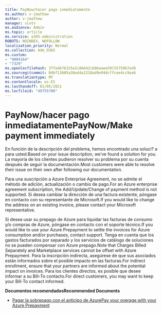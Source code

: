 ```yaml
---
title: PayNow/hacer pago inmediatamente
ms.author: v-jmathew
author: v-jmathew
manager: scotv
ms.audience: Admin
ms.topic: article
ms.service: o365-administration
ROBOTS: NOINDEX, NOFOLLOW
localization_priority: Normal
ms.collection: Adm_O365
ms.custom:
- "9004164"
- "7329"
ms.openlocfilehash: 3ffe4676325e2c86642cb06aaee59725759b7ed9
ms.sourcegitcommit: 04bf13605a30ad4a2218ad9e94dcffcee4cc9aa6
ms.translationtype: MT
ms.contentlocale: es-ES
ms.lasthandoff: 01/05/2021
ms.locfileid: "49755708"
---
```

# <a name="paynowmake-payment-immediately"></a><span data-ttu-id="517d0-102">PayNow/hacer pago inmediatamente</span><span class="sxs-lookup"><span data-stu-id="517d0-102">PayNow/Make payment immediately</span></span>

<span data-ttu-id="517d0-103">En función de la descripción del problema, hemos encontrado una soluci? a para usted.</span><span class="sxs-lookup"><span data-stu-id="517d0-103">Based on your issue description, we’ve found a solution for you.</span></span> <span data-ttu-id="517d0-104">La mayoría de los clientes pudieron resolver su problema por su cuenta después de seguir la documentación.</span><span class="sxs-lookup"><span data-stu-id="517d0-104">Most customers were able to resolve their issue on their own after following our documentation.</span></span>

<span data-ttu-id="517d0-105">Para una suscripción a Azure Enterprise Agreement, no se admite el método de adición, actualización o cambio de pago.</span><span class="sxs-lookup"><span data-stu-id="517d0-105">For an Azure enterprise agreement subscription, the Add/Update/Change of payment method is not supported.</span></span> <span data-ttu-id="517d0-106">Si desea cambiar la dirección de una factura existente, póngase en contacto con su representante de Microsoft.</span><span class="sxs-lookup"><span data-stu-id="517d0-106">If you would like to change the address on an existing invoice, please contact your Microsoft representative.</span></span>

<span data-ttu-id="517d0-107">Si desea usar su prepago de Azure para liquidar las facturas de consumo y/o compras de Azure, póngase en contacto con el soporte técnico.</span><span class="sxs-lookup"><span data-stu-id="517d0-107">If you would like to use your Azure Prepayment to settle the invoices for Azure consumption and/or purchases, contact support.</span></span> <span data-ttu-id="517d0-108">Tenga en cuenta que los gastos facturados por separado y los servicios de catálogo de soluciones no se pueden compensar con Azure prepago.</span><span class="sxs-lookup"><span data-stu-id="517d0-108">Note that Charges Billed Separately and Marketplace services cannot be offset with Azure Prepayment.</span></span> <span data-ttu-id="517d0-109">Para la inscripción indirecta, asegúrese de que sus asociados están informados sobre el posible impacto en las facturas.</span><span class="sxs-lookup"><span data-stu-id="517d0-109">For indirect enrollment, ensure that your partners are informed about the potential impact on invoices.</span></span> <span data-ttu-id="517d0-110">Para los clientes directos, es posible que desee informar a su Bill-To contacto.</span><span class="sxs-lookup"><span data-stu-id="517d0-110">For direct customers, you may want to keep your Bill-To contact informed.</span></span>

<span data-ttu-id="517d0-111">**Documentos recomendados**</span><span class="sxs-lookup"><span data-stu-id="517d0-111">**Recommended Documents**</span></span>

- [<span data-ttu-id="517d0-112">Pagar la sobrepago con el anticipo de Azure</span><span class="sxs-lookup"><span data-stu-id="517d0-112">Pay your overage with your Azure Prepayment</span></span>](https://docs.microsoft.com/azure/cost-management-billing/manage/ea-portal-enrollment-invoices#pay-your-overage-with-your-azure-prepayment)
